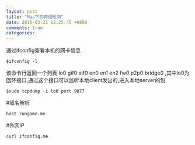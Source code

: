 ```yaml
---
layout: post
title: "Mac下的网络检测"
date: 2016-03-21 12:25:45 +0800
comments: true
categories: 
---
```


通过ifconfig查看本机的网卡信息
	
	$ifconfig -l 
	
该命令行返回一个列表 lo0 gif0 stf0 en0 en1 en2 fw0 p2p0 bridge0 ,其中lo0为回环接口,通过这个接口可以监听本地client发出的,进入本地server的包

	$sudo tcpdump -i lo0 port 9877

#域名解析

	host rungame.me

#外网IP

	curl ifconfig.me